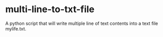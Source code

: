 # multi-line-to-txt-file
A python script that will write multiple line of text contents into a text file mylife.txt.
